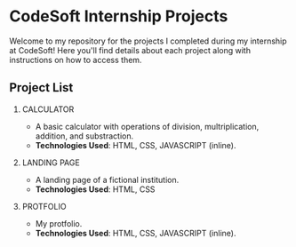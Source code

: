 # CodeSoft Internship Projects

Welcome to my repository for the projects I completed during my internship at CodeSoft! Here you'll find details about each project along with instructions on how to access them.

## Project List

1. CALCULATOR
   - A basic calculator with operations of division, multriplication, addition, and substraction.
   - **Technologies Used**: HTML, CSS, JAVASCRIPT (inline).

2. LANDING PAGE
   - A landing page of a fictional institution.
   - **Technologies Used**: HTML, CSS

3. PROTFOLIO
   -  My protfolio.
   - **Technologies Used**: HTML, CSS, JAVASCRIPT (inline).
